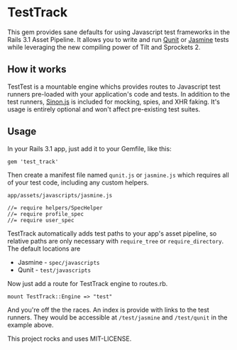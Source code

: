 # TestTrack

This gem provides sane defaults for using Javascript test frameworks in
the Rails 3.1 Asset Pipeline. It allows you to write and run
[Qunit][qunit] or [Jasmine][jasmine] tests while leveraging the new
compiling power of Tilt and Sprockets 2.

## How it works

TestTest is a mountable engine whichs provides routes to
Javascript test runners pre-loaded with your application's code and
tests. In addition to the test runners, [Sinon.js][sinon] is included
for mocking, spies, and XHR faking. It's usage is entirely optional and
won't affect pre-existing test suites.

## Usage

In your Rails 3.1 app, just add it to your Gemfile, like this:

    gem 'test_track'

Then create a manifest file named `qunit.js` or `jasmine.js` which
requires all of your test code, including any custom helpers.

    app/assets/javascripts/jasmine.js

    //= require helpers/SpecHelper
    //= require profile_spec
    //= require user_spec

TestTrack automatically adds test paths to your app's asset pipeline, so
relative paths are only necessary with `require_tree` or
`require_directory`. The default locations are

* Jasmine - `spec/javascripts`
* Qunit   - `test/javascripts`

Now just add a route for TestTrack engine to routes.rb.

    mount TestTrack::Engine => "test"

And you're off the the races. An index is provide with links to the test
runners. They would be accessible at `/test/jasmine` and
`/test/qunit` in the example above.


This project rocks and uses MIT-LICENSE.


[jasmine]: https://github.com/pivotal/jasmine
[qunit]:   https://github.com/jquery/qunit
[sinon]:   http://sinonjs.org/

